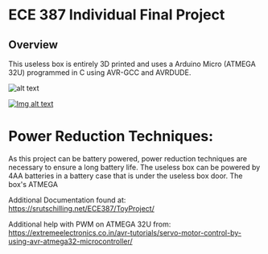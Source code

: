 # ECE 387 Individual Final Project
## Overview
This useless box is entirely 3D printed and uses a Arduino Micro (ATMEGA 32U) programmed in C using AVR-GCC and AVRDUDE. 


![alt text](https://srutschilling.net/ECE387/ToyProject/Images/FinalProjectSchematic.png)

[![Img alt text](https://img.youtube.com/vi/gphNHizoBe4/0.jpg)](https://www.youtube.com/watch?v=gphNHizoBe4)



# Power Reduction Techniques:
As this project can be battery powered, power reduction techniques are necessary to ensure a long battery life. The useless box can be powered by 4AA batteries in a battery case that is under the useless box door. The box's ATMEGA 

Additional Documentation found at: https://srutschilling.net/ECE387/ToyProject/

Additional help with PWM on ATMEGA 32U from: https://extremeelectronics.co.in/avr-tutorials/servo-motor-control-by-using-avr-atmega32-microcontroller/